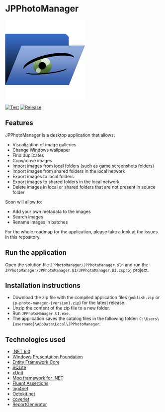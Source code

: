 # JPPhotoManager

![JPPhotoManager](JPPhotoManager/Images/AppIcon.png)

[![Test](https://github.com/jpablodrexler/jp-photo-manager/actions/workflows/test.yml/badge.svg)](https://github.com/jpablodrexler/jp-photo-manager/actions/workflows/test.yml)
[![Release](https://github.com/jpablodrexler/jp-photo-manager/actions/workflows/release.yaml/badge.svg)](https://github.com/jpablodrexler/jp-photo-manager/actions/workflows/release.yaml)

## Features
JPPhotoManager is a desktop application that allows:
* Visualization of image galleries
* Change Windows wallpaper
* Find duplicates
* Copy/move images
* Import images from local folders (such as game screenshots folders)
* Import images from shared folders in the local network
* Export images to local folders
* Export images to shared folders in the local network
* Delete images in local or shared folders that are not present in source folder

Soon will allow to:
* Add your own metadata to the images
* Search images
* Rename images in batches

For the whole roadmap for the application, please take a look at the issues in this repository.

## Run the application
Open the solution file `JPPhotoManager/JPPhotoManager.sln` and run the `JPPhotoManager/JPPhotoManager.UI/JPPhotoManager.UI.csproj` project.

## Installation instructions
* Download the zip file with the compiled application files (`publish.zip` or `jp-photo-manager-{version}.zip`) for the latest release.
* Unzip the content of the zip file to a new folder.
* Run `JPPhotoManager.UI.exe`.
* The application saves the catalog files in the following folder: `C:\Users\{username}\AppData\Local\JPPhotoManager`.

## Technologies used
* [.NET 6.0](https://dotnet.microsoft.com/)
* [Windows Presentation Foundation](https://docs.microsoft.com/en-us/dotnet/framework/wpf/)
* [Entity Framework Core](https://github.com/dotnet/efcore)
* [SQLite](https://www.sqlite.org/index.html)
* [xUnit](https://xunit.net/)
* [Moq framework for .NET](https://github.com/moq/moq4)
* [Fluent Assertions](https://fluentassertions.com/)
* [log4net](https://logging.apache.org/log4net/)
* [Octokit.net](https://octokitnet.readthedocs.io/en/latest/)
* [coverlet](https://github.com/coverlet-coverage/coverlet)
* [ReportGenerator](https://github.com/danielpalme/ReportGenerator)
